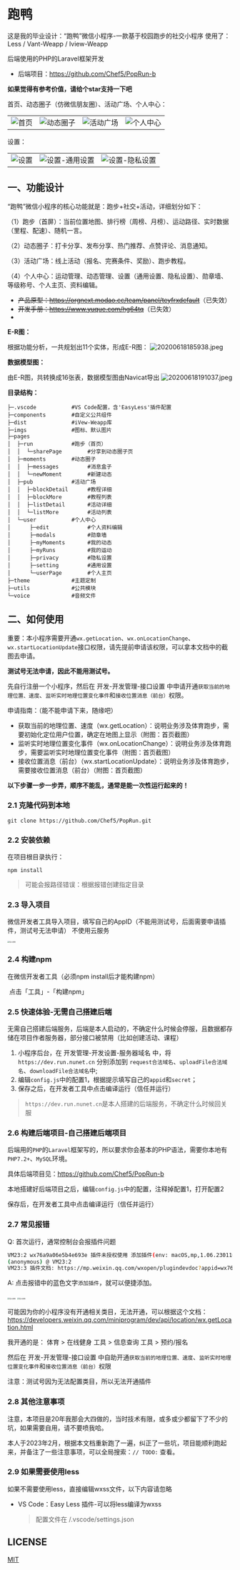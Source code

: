 # 跑鸭

这是我的毕业设计：“跑鸭”微信小程序-一款基于校园跑步的社交小程序
使用了：Less / Vant-Weapp / Iview-Weapp

后端使用的PHP的Laravel框架开发

- 后端项目：https://github.com/Chef5/PopRun-b

**如果觉得有参考价值，请给个star支持一下吧**

首页、动态圈子（仿微信朋友圈）、活动广场、个人中心：

<table>
  <tr>
    <td><img src="http://img.cdn.1zdz.cn/github/readme/poprun/1.jpg" alt="首页" /></td>
    <td><img src="http://img.cdn.1zdz.cn/github/readme/poprun/2.jpg" alt="动态圈子" /></td>
    <td><img src="http://img.cdn.1zdz.cn/github/readme/poprun/3.jpg" alt="活动广场" /></td>
    <td><img src="http://img.cdn.1zdz.cn/github/readme/poprun/4.jpg" alt="个人中心" /></td>
  </tr>
</table>

设置：

<table>
  <tr>
    <td><img src="http://img.cdn.1zdz.cn/github/readme/poprun/5.png" alt="设置" /></td>
    <td><img src="http://img.cdn.1zdz.cn/github/readme/poprun/6.png" alt="设置-通用设置" /></td>
    <td><img src="http://img.cdn.1zdz.cn/github/readme/poprun/7.png" alt="设置-隐私设置" /></td>
  </tr>
</table>

## 一、功能设计

“跑鸭”微信小程序的核心功能就是：跑步+社交+活动，详细划分如下：

（1）跑步（首屏）：当前位置地图、排行榜（周榜、月榜）、运动路径、实时数据（里程、配速）、随机一言。

（2）动态圈子：打卡分享、发布分享、热门推荐、点赞评论、消息通知。

（3）活动广场：线上活动（报名、完赛条件、奖励）、跑步教程。

（4）个人中心：运动管理、动态管理、设置（通用设置、隐私设置）、勋章墙、等级称号、个人主页、资料编辑。

- <del>产品原型：https://orgnext.modao.cc/team/panel/teyfrxdefault</del>（已失效）
- <del>开发手册：https://www.yuque.com/hg64tq</del>（已失效）
- 
**E-R图：**

根据功能分析，一共规划出11个实体，形成E-R图：
![20200618185938.jpeg](http://img.cdn.1zdz.cn/github/readme/poprun/20200618185938.jpeg)

**数据模型图：**

由E-R图，共转换成16张表，数据模型图由Navicat导出
![20200618191037.jpeg](http://img.cdn.1zdz.cn/github/readme/poprun/20200618191037.jpeg)

**目录结构：**

``` shell
├─.vscode           #VS Code配置，含'EasyLess'插件配置
├─components        #自定义公共组件
├─dist              #iVew-Weapp库
├─imgs              #图标、默认图片
├─pages
│  ├─run            #跑步（首页）
│  │  └─sharePage        #分享到动态圈子页
│  ├─moments        #动态圈子
│  │  ├─messages         #消息盒子
│  │  └─newMoment        #新建动态
│  ├─pub            #活动广场
│  │  ├─blockDetail      #教程详细
│  │  ├─blockMore        #教程列表
│  │  ├─listDetail       #活动详细
│  │  └─listMore         #活动列表
│  └─user           #个人中心
│      ├─edit            #个人资料编辑
│      ├─modals          #勋章墙
│      ├─myMoments       #我的动态
│      ├─myRuns          #我的运动
│      ├─privacy         #隐私设置
│      ├─setting         #通用设置
│      └─userPage        #个人主页
├─theme             #主题定制
├─utils             #公共模块
└─voice             #音频文件
```

## 二、如何使用

重要：本小程序需要开通`wx.getLocation`、`wx.onLocationChange`、`wx.startLocationUpdate`接口权限，请先提前申请该权限，可以拿本文档中的截图去申请。

**测试号无法申请，因此不能用测试号。**

先自行注册一个小程序，然后在 开发-开发管理-接口设置 中申请开通`获取当前的地理位置、速度`、`监听实时地理位置变化事件`和`接收位置消息（前台）`权限。

申请指南：（能不能申请下来，随缘吧）

- 获取当前的地理位置、速度（wx.getLocation）：说明业务涉及体育跑步，需要初始化定位用户位置，确定在地图上显示（附图：首页截图）
- 监听实时地理位置变化事件（wx.onLocationChange）：说明业务涉及体育跑步，需要监听实时地理位置变化事件（附图：首页截图）
- 接收位置消息（前台）（wx.startLocationUpdate）：说明业务涉及体育跑步，需要接收位置消息（前台）（附图：首页截图）

**以下步骤一步一步弄，顺序不能乱，通常是能一次性运行起来的！**
### 2.1 克隆代码到本地

``` shell
git clone https://github.com/Chef5/PopRun.git
```

### 2.2 安装依赖

在项目根目录执行：

``` shell
npm install
```

> 可能会报路径错误：根据报错创建指定目录


### 2.3 导入项目

微信开发者工具导入项目，填写自己的AppID（不能用测试号，后面需要申请插件，测试号无法申请）
不使用云服务

<img src="http://img.cdn.1zdz.cn/github/readme/poprun/WX20230220-161057@2x.png" alt="导入项目" style="zoom: 25%;" />

### 2.4 构建npm

在微信开发者工具（必须npm install后才能构建npm）

​	点击「工具」-「构建npm」

### 2.5 快速体验-无需自己搭建后端

无需自己搭建后端服务，后端是本人启动的，不确定什么时候会停服，且数据都存储在项目作者服务器，部分接口被禁用（比如创建活动、课程）

1. 小程序后台，在 开发管理-开发设置-服务器域名 中，将 `https://dev.run.nunet.cn` 分别添加到 `request合法域名`、`uploadFile合法域名`、`downloadFile合法域名`中;
2. 编辑`config.js`中的配置1，根据提示填写自己的`appid`和`secret`；
3. 保存之后，在开发者工具中点击编译运行（信任并运行）

> `https://dev.run.nunet.cn`是本人搭建的后端服务，不确定什么时候回关服

### 2.6 构建后端项目-自己搭建后端项目

后端用的`PHP`的`Laravel`框架写的，所以要求你会基本的PHP语法，需要你本地有`PHP7.2+`、`MySQL`环境。

具体后端项目见：https://github.com/Chef5/PopRun-b

本地搭建好后端项目之后，编辑`config.js`中的配置，注释掉配置1，打开配置2

保存后，在开发者工具中点击编译运行（信任并运行）

### 2.7 常见报错

Q: 首次运行，通常控制台会报插件问题

``` sh
VM23:2 wx76a9a06e5b4e693e 插件未授权使用 添加插件(env: macOS,mp,1.06.2301160; lib: 2.10.4)
(anonymous) @ VM23:2
VM23:3 插件文档: https://mp.weixin.qq.com/wxopen/plugindevdoc?appid=wx76a9a06e5b4e693e&token=&lang=zh_CN(env: macOS,mp,1.06.2301160; lib: 2.10.4)
```

A: 点击报错中的蓝色文字`添加插件`，就可以便捷添加。

<img src="http://img.cdn.1zdz.cn/github/readme/poprun/WX20230220-170429@2x.png" alt="导入项目" style="zoom: 25%;" />
<img src="http://img.cdn.1zdz.cn/github/readme/poprun/WX20230220-170230@2x.png" alt="导入项目" style="zoom: 25%;" />

可能因为你的小程序没有开通相关类目，无法开通，可以根据这个文档：https://developers.weixin.qq.com/miniprogram/dev/api/location/wx.getLocation.html

我开通的是：
体育  >  在线健身
工具  >  信息查询
工具  >  预约/报名

然后在 开发-开发管理-接口设置 中自助开通`获取当前的地理位置、速度`、`监听实时地理位置变化事件`和`接收位置消息（前台）`权限

注意：测试号因为无法配置类目，所以无法开通插件

### 2.8 其他注意事项

注意，本项目是20年我那会大四做的，当时技术有限，或多或少都留下了不少的坑，如果需要自用，请不要喷我哈。

本人于2023年2月，根据本文档重新跑了一遍，纠正了一些坑，项目能顺利跑起来，并备注了一些注意事项，可以全局搜索：`// TODO:` 查看。

### 2.9 如果需要使用less

如果不需要使用less，直接编辑wxss文件，以下内容请忽略

- VS Code：Easy Less 插件-可以将less编译为wxss
  
  > 配置文件在 /.vscode/settings.json

## LICENSE

[MIT](LICENSE)
